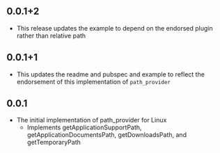 ## 0.0.1+2
* This release updates the example to depend on the endorsed plugin rather than relative path

## 0.0.1+1
* This updates the readme and pubspec and example to reflect the endorsement of this implementation of `path_provider`

## 0.0.1
* The initial implementation of path_provider for Linux
  * Implements getApplicationSupportPath, getApplicationDocumentsPath, getDownloadsPath, and getTemporaryPath
  
